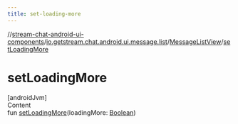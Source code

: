 ```yaml
---
title: set-loading-more
---
```

//[stream-chat-android-ui-components](../../../index.md)/[io.getstream.chat.android.ui.message.list](../index.md)/[MessageListView](index.md)/[setLoadingMore](setLoadingMore.md)



# setLoadingMore  
[androidJvm]  
Content  
fun [setLoadingMore](setLoadingMore.md)(loadingMore: [Boolean](https://kotlinlang.org/api/latest/jvm/stdlib/kotlin/-boolean/index.html))  



